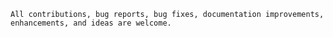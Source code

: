     All contributions, bug reports, bug fixes, documentation improvements, enhancements, and ideas are welcome.
